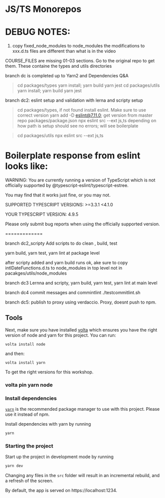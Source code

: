 # JS/TS Monorepos

# DEBUG NOTES: 
1) copy fixed_node_modules to node_modules
the modifications to xxx.d.ts files are different than what is in the video

COURSE_FILES are missing 01-03 sections. Go to the original repo to get them.
These containe the types and utils directories

branch dc is completed up to Yarn2 and Dependencies Q&A

> cd packages/types 
> yarn install; yarn build
> yarn jest
> cd packages/utils
> yarn install; yarn build
> yarn jest

branch dc2: 
eslint setup and validation with lerna and scripty setup
>cd packages/types, if not found install eslint. Make sure to use correct
>version
>yarn add -D eslint@7.11.0; get version from master repo packages/package.json
>npx eslint src --ext js,ts depending on how path is setup
should see no errors; will see boilerplate 

>cd packages/utils
>npx eslint src --ext js,ts


Boilerplate response from eslint looks like: 
=============

WARNING: You are currently running a version of TypeScript which is not officially supported by @typescript-eslint/typescript-estree.

You may find that it works just fine, or you may not.

SUPPORTED TYPESCRIPT VERSIONS: >=3.3.1 <4.1.0

YOUR TYPESCRIPT VERSION: 4.9.5

Please only submit bug reports when using the officially supported version.

=============

branch dc2_scripty
Add scripts to do clean , build, test

yarn build, yarn test, yarn lint at package level

after scripty added and yarn build runs ok, ake sure to copy intlDateFunctions.d.ts to node_modules in
top level not in pacakges/utils/node_modules 

branch dc3
Lernna and scripty, yarn build, yarn test, yarn lint at main level

branch dc4
commit messages and commintlint
./testcommitlint.sh

branch dc5: 
publish to proxy using verdaccio. Proxy, doesnt push to npm. 

## Tools

Next, make sure you have installed [volta](http://volta.sh/) which ensures you have the right version of node and yarn for this project. You can run:
```
volta install node
```
and then:
```
volta install yarn
```
To get the right versions for this workshop.

### volta pin yarn node



### Install dependencies

[`yarn`](https://yarnpkg.com/) is the recommended package manager to use with this project. Please use it instead of npm.

Install dependencies with yarn by running

```sh
yarn
```

### Starting the project

Start up the project in development mode by running

```sh
yarn dev
```

Changing any files in the `src` folder will result in an incremental rebuild, and a refresh of the screen.

By default, the app is served on https://localhost:1234.
